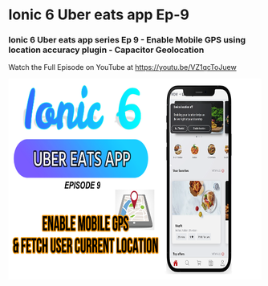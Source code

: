 # Ionic 6 Uber eats app Ep-9
### Ionic 6 Uber eats app series Ep 9 - Enable Mobile GPS using location accuracy plugin - Capacitor Geolocation

Watch the Full Episode on YouTube at https://youtu.be/VZ1qcToJuew

<img src="https://github.com/Nykz/Ionic-6-Uber-eats-app-Ep-9/blob/main/Snapshot_66.png" width="800" height="400" />
